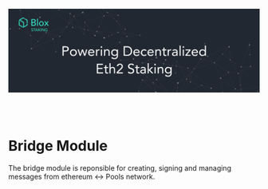 [<img src="../../internal/images/bloxstaking_header_image.png" >](https://www.bloxstaking.com/)

<br>
<br>

# Bridge Module
The bridge module is reponsible for creating, signing and managing messages from ethereum <-> Pools network.
